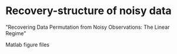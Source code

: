 # Recovery-structure of noisy data
"Recovering Data Permutation from Noisy Observations: The Linear Regime"

Matlab figure files

